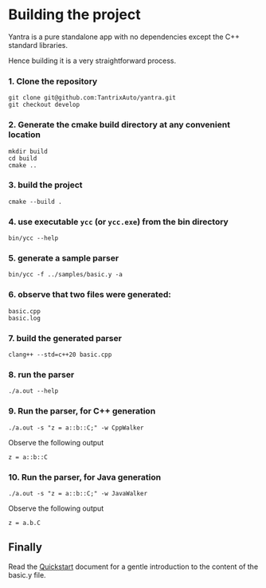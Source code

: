 # Building the project
Yantra is a pure standalone app with no dependencies except the C++ standard libraries.

Hence building it is a very straightforward process.
### 1. Clone the repository
```
git clone git@github.com:TantrixAuto/yantra.git
git checkout develop
```

### 2. Generate the cmake build directory at any convenient location
```
mkdir build
cd build
cmake ..
```

### 3. build the project
```
cmake --build .
```

### 4. use executable `ycc` (or `ycc.exe`) from the bin directory
```
bin/ycc --help
```

### 5. generate a sample parser
```
bin/ycc -f ../samples/basic.y -a
```

### 6. observe that two files were generated:
```
basic.cpp
basic.log
```

### 7. build the generated parser
```
clang++ --std=c++20 basic.cpp
```

### 8. run the parser
```
./a.out --help
```

### 9. Run the parser, for C++ generation
```
./a.out -s "z = a::b::C;" -w CppWalker
```

Observe the following output
```
z = a::b::C
```

### 10. Run the parser, for Java generation
```
./a.out -s "z = a::b::C;" -w JavaWalker
```

Observe the following output
```
z = a.b.C
```

## Finally
Read the [Quickstart](060_quickstart.md) document for a gentle introduction to the content of the basic.y file.
